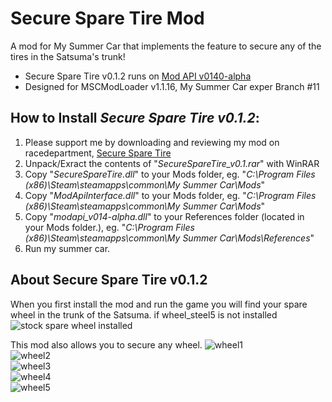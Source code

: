 # Secure Spare Tire Mod
A mod for My Summer Car that implements the feature to secure any of the tires in the Satsuma's trunk!

- Secure Spare Tire v0.1.2 runs on [Mod API v0140-alpha](https://github.com/tommojphillips/ModAPI/releases/tag/v0.1.4-alpha)
- Designed for MSCModLoader v1.1.16, My Summer Car exper Branch #11

## How to Install <i>Secure Spare Tire v0.1.2</i>:

1. Please support me by downloading and reviewing my mod on racedepartment, [Secure Spare Tire](https://www.racedepartment.com/downloads/secure-spare-tire.25909/)
2. Unpack/Exract the contents of "<i>SecureSpareTire_v0.1.rar</i>" with WinRAR
3. Copy "<i>SecureSpareTire.dll</i>" to your Mods folder, eg. "<i>C:\Program Files (x86)\Steam\steamapps\common\My Summer Car\Mods</i>"
3. Copy "<i>ModApiInterface.dll</i>" to your Mods folder, eg. "<i>C:\Program Files (x86)\Steam\steamapps\common\My Summer Car\Mods</i>"
4. Copy "<i>modapi_v014-alpha.dll</i>" to your References folder (located in your Mods folder.), eg. "<i>C:\Program Files (x86)\Steam\steamapps\common\My Summer Car\Mods\References</i>"
5. Run my summer car.

## About Secure Spare Tire v0.1.2

When you first install the mod and run the game you will find your spare wheel in the trunk of the Satsuma. if wheel_steel5 is not installed
![stock spare wheel installed](https://i.imgur.com/tOPUFpu.png)  
  
This mod also allows you to secure any wheel.
![wheel1](https://i.imgur.com/U2I8OO7.png)  
![wheel2](https://i.imgur.com/WhGKtPm.png)  
![wheel3](https://i.imgur.com/3BR2ntu.png)  
![wheel4](https://i.imgur.com/Kq9Pw4c.png)  
![wheel5](https://i.imgur.com/0to5qum.png)  
